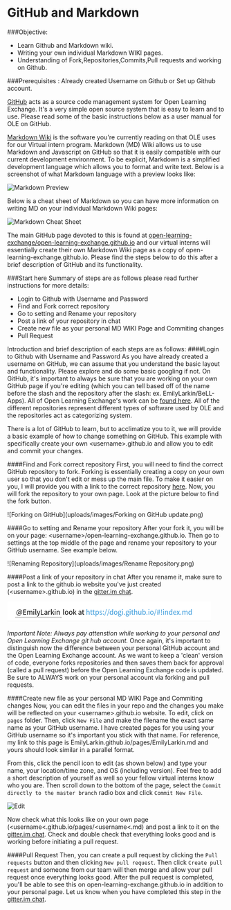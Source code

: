 # GitHub and Markdown
###Objective:
* Learn Github and Markdown wiki.
* Writing your own individual Markdown WIKI pages.
* Understanding of Fork,Repositories,Commits,Pull requests and working on Github.

###Prerequisites :
Already created Username on Github or Set up Github account.

[GitHub](https://help.github.com/categories/writing-on-github/) acts as a source code management system for Open Learning Exchange. It's a very simple open source system that is easy to learn and to use. Please read some of the basic instructions below as a user manual for OLE on GitHub. 

[Markdown Wiki](http://dynalon.github.io/mdwiki/#!quickstart.md) is the software you're currently reading on that OLE uses for our Virtual intern program. Markdown (MD) Wiki allows us to use Markdown and Javascript on GitHub so that it is easily compatible with our current development environment. To be explicit, Markdown is a simplified development language which allows you to format and write text. 
Below is a screenshot of what Markdown language with a preview looks like: 

![Markdown Preview](uploads/images/markdown.png)

Below is a cheat sheet of Markdown so you can have more information on writing MD on your individual Markdown Wiki pages:

![Markdown Cheat Sheet](uploads/images/Markdown_Reference.png)

The main GitHub page devoted to this is found at [open-learning-exchange/open-learning-exchange.github.io](https://github.com/open-learning-exchange/open-learning-exchange.github.io) and our virtual interns will essentially create their own Markdown Wiki page as a copy of open-learning-exchange.github.io. 
Please find the steps below to do this after a brief description of GitHub and its functionality. 

###Start here
Summary of steps are as follows please read further instructions for more details:  

* Login to Github with Username and Password  
* Find and Fork correct repository  
* Go to setting and Rename your repository  
* Post a link of your repository in chat  
* Create new file as your personal MD WIKI Page and Commiting changes  
* Pull Request  

Introduction and brief description of each steps are as follows:
####Login to Github with Username and Password
As you have already created a username on GitHub, we can assume that you understand the basic layout and functionality. Please explore and do some basic googling if not. On GitHub, it's important to always be sure that you are working on your own GitHub page if you're editing (which you can tell based off of the name before the slash and the repository after the slash: ex. EmilyLarkin/BeLL-Apps). All of Open Learning Exchange's work can be [found here](https://github.com/open-learning-exchange). All of the different repositories represent different types of software used by OLE and the repositories act as categorizing system. 

There is a lot of GitHub to learn, but to acclimatize you to it, we will provide a basic example of how to change something on GitHub. This example with specifically create your own &lt;username&gt;.github.io and allow you to edit and commit your changes. 

####Find and Fork correct repository
First, you will need to find the correct GitHub repository to fork. Forking is essentially creating a copy on your own user so that you don't edit or mess up the main file. To make it easier on you, I will provide you with a link to the correct repository [here](https://github.com/open-learning-exchange/open-learning-exchange.github.io). 
Now, you will fork the repository to your own page. Look at the picture below to find the fork button. 

![Forking on GitHub](uploads/images/Forking on GitHub update.png)

####Go to setting and Rename your repository
After your fork it, you will be on your page: &lt;username&gt;/open-learning-exchange.github.io. Then go to settings at the top middle of the page and rename your repository to your GitHub username. See example below. 

![Renaming Repository](uploads/images/Rename Repository.png)

####Post a link of your repository in chat
After you rename it, make sure to post a link to the github.io website you've just created (&lt;username&gt;.github.io) in the [gitter.im chat](https://gitter.im/open-learning-exchange/chat).

![Example of github.io page](uploads/images/examplegithubio.png)

<em>
Important Note: Always pay attenstion while working to your personal and Open Learning Exchange git hub account.
</em>
Once again, it's important to distinguish now the difference between your personal GitHub account and the Open Learning Exchange account. As we want to keep a 'clean' version of code, everyone forks repositories and then saves them back for approval (called a pull request) before the Open Learning Exchange code is updated. Be sure to ALWAYS work on your personal account via forking and pull requests. 

####Create new file as your personal MD WIKI Page and Commiting changes
Now, you can edit the files in your repo and the changes you make will be reflected on your &lt;username&gt;.github.io website. To edit, click on `pages` folder. Then, click `New File` and make the filename the exact same name as your GitHub username. I have created pages for you using your GitHub username so it's important you stick with that name. For reference, my link to this page is EmilyLarkin.github.io/pages/EmilyLarkin.md and yours should look similar in a parallel format. 

From this, click the pencil icon to edit (as shown below) and type your name, your location/time zone, and OS (including version). Feel free to add a short description of yourself as well so your fellow virtual interns know who you are. Then scroll down to the bottom of the page, select the `Commit directly to the master branch` radio box and click `Commit New File`. 

![Edit](uploads/images/Edit.PNG)

Now check what this looks like on your own page (&lt;username&lt;.github.io/pages/&lt;username&lt;.md) and post a link to it on the [gitter.im chat](https://gitter.im/open-learning-exchange/chat). Check and double check that everything looks good and is working before initiating a pull request. 

####Pull Request
Then, you can create a pull request by clicking the `Pull requests` button and then clicking `New pull request`. Then click `Create pull request` and someone from our team will then merge and allow your pull request once everything looks good. After the pull request is completed, you'll be able to see this on open-learning-exchange.github.io in addition to your personal page. Let us know when you have completed this step in the [gitter.im chat](https://gitter.im/open-learning-exchange/chat).
